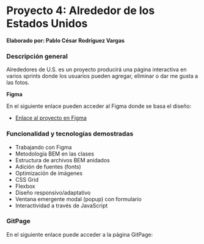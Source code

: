 # Proyecto 4: Alrededor de los Estados Unidos

**Elaborado por: Pablo César Rodríguez Vargas**

### Descripción general

Alrededores de U.S. es un proyecto producirá una página interactiva en varios sprints donde los usuarios pueden agregar, eliminar o dar me gusta a las fotos.

**Figma**

En el siguiente enlace pueden acceder al Figma donde se basa el diseño:

- [Enlace al proyecto en Figma](https://www.figma.com/file/LDMgqWesKpQkIwhOfEBuTS/WEB%2C-Sprint-5%3A-Around-The-U.S.-%7C-desktop-%2B-mobile?node-id=0%3A1)

### Funcionalidad y tecnologías demostradas

- Trabajando con Figma
- Metodología BEM en las clases
- Estructura de archivos BEM anidados
- Adición de fuentes (fonts)
- Optimización de imágenes
- CSS Grid
- Flexbox
- Diseño responsivo/adaptativo
- Ventana emergente modal (popup) con formulario
- Interactividad a través de JavaScript

### GitPage

En el siguiente enlace puede acceder a la página GitPage:
